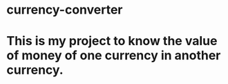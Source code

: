 # currency-converter
# This is my project to know the value of money of one currency in another currency.
